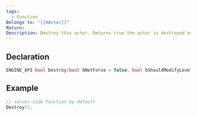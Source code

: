 ```yaml
---
tags:
  - Function
Belongs to: "[[AActor]]"
Return: 
Description: Destroy this actor. Returns true the actor is destroyed or already marked for destruction, false if indestructible
---
```


## Declaration

```cpp
ENGINE_API bool Destroy(bool bNetForce = false, bool bShouldModifyLevel = true );
```

## Example

```cpp
// server-side function by default
Destroy();
```